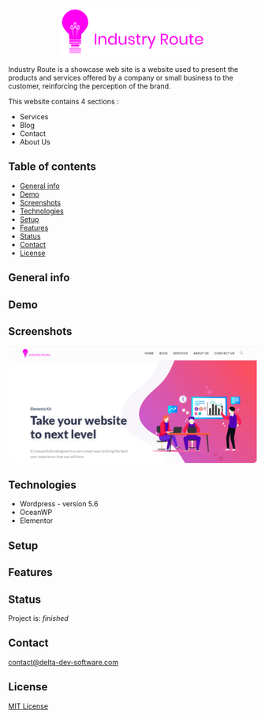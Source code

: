 <p align="center">
<img  src="logo.png"/>
</p>


Industry Route is a showcase web site is a website used to present the products and services offered by a company or small business to the customer, reinforcing the perception of the brand.

This website contains 4 sections : 
 - Services
 - Blog
 - Contact
 - About Us

## Table of contents
* [General info](#general-info)
* [Demo](#demo)
* [Screenshots](#screenshots)
* [Technologies](#technologies)
* [Setup](#setup)
* [Features](#features)
* [Status](#status)
* [Contact](#contact)
* [License](#license)

## General info

## Demo

## Screenshots
<p align="center">
<img  src="screenshot.png"/>
<p>

## Technologies
* Wordpress - version 5.6
* OceanWP
* Elementor

## Setup


## Features



## Status
Project is: _finished_

## Contact
contact@delta-dev-software.com

## License
<a href="license.txt">MIT License</a>